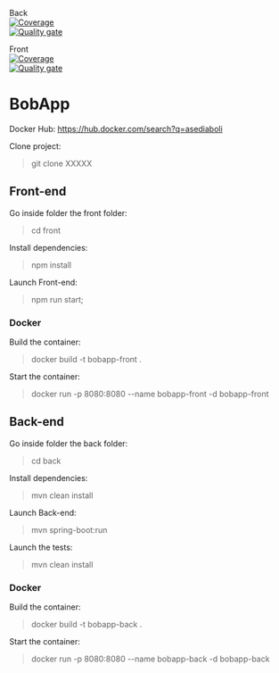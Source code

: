 Back  
[![Coverage](https://sonarcloud.io/api/project_badges/measure?project=asediab_Gerez-un-projet-collaboratif-back&metric=coverage)](https://sonarcloud.io/summary/new_code?id=asediab_Gerez-un-projet-collaboratif-back)  
[![Quality gate](https://sonarcloud.io/api/project_badges/quality_gate?project=asediab_Gerez-un-projet-collaboratif-back)](https://sonarcloud.io/summary/new_code?id=asediab_Gerez-un-projet-collaboratif-back)  

Front   
[![Coverage](https://sonarcloud.io/api/project_badges/measure?project=asediab_Gerez-un-projet-collaboratif-front&metric=coverage)](https://sonarcloud.io/summary/new_code?id=asediab_Gerez-un-projet-collaboratif-front)  
[![Quality gate](https://sonarcloud.io/api/project_badges/quality_gate?project=asediab_Gerez-un-projet-collaboratif-front)](https://sonarcloud.io/summary/new_code?id=asediab_Gerez-un-projet-collaboratif-front)
# BobApp
Docker Hub: https://hub.docker.com/search?q=asediaboli  

Clone project:

> git clone XXXXX

## Front-end 

Go inside folder the front folder:

> cd front

Install dependencies:

> npm install

Launch Front-end:

> npm run start;

### Docker

Build the container:

> docker build -t bobapp-front .  

Start the container:

> docker run -p 8080:8080 --name bobapp-front -d bobapp-front

## Back-end

Go inside folder the back folder:

> cd back

Install dependencies:

> mvn clean install

Launch Back-end:

>  mvn spring-boot:run

Launch the tests:

> mvn clean install

### Docker

Build the container:

> docker build -t bobapp-back .  

Start the container:

> docker run -p 8080:8080 --name bobapp-back -d bobapp-back 